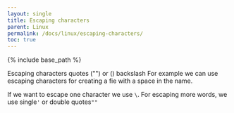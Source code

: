 ```yaml
---
layout: single
title: Escaping characters      
parent: Linux
permalink: /docs/linux/escaping-characters/
toc: true
---
```

{% include base_path %}

Escaping characters quotes ("") or (\) backslash
For example we can use escaping characters for creating a fie with a space in the name.

If we want to escape one character we use ```\```.
For escaping more words, we use single```'``` or double quotes```""```
